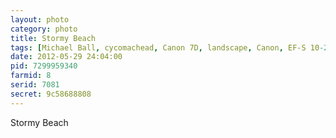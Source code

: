 ```yaml
---
layout: photo
category: photo
title: Stormy Beach
tags: [Michael Ball, cycomachead, Canon 7D, landscape, Canon, EF-S 10-22, Laguna, Laguna Beach, beach, water, rocks, sunset, BW, black and white, Woods Cove, HDR, HDRI, long exposure, nature, clouds]
date: 2012-05-29 24:04:00
pid: 7299959340
farmid: 8
serid: 7081
secret: 9c58688808
---
```


Stormy Beach